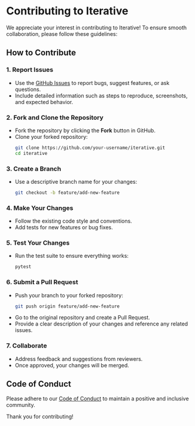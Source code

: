 
# Contributing to Iterative

We appreciate your interest in contributing to Iterative! To ensure smooth collaboration, please follow these guidelines:

## How to Contribute

### 1. Report Issues
- Use the [GitHub Issues](https://github.com/your-username/iterative/issues) to report bugs, suggest features, or ask questions.
- Include detailed information such as steps to reproduce, screenshots, and expected behavior.

### 2. Fork and Clone the Repository
- Fork the repository by clicking the **Fork** button in GitHub.
- Clone your forked repository:
  ```bash
  git clone https://github.com/your-username/iterative.git
  cd iterative
  ```

### 3. Create a Branch
- Use a descriptive branch name for your changes:
  ```bash
  git checkout -b feature/add-new-feature
  ```

### 4. Make Your Changes
- Follow the existing code style and conventions.
- Add tests for new features or bug fixes.

### 5. Test Your Changes
- Run the test suite to ensure everything works:
  ```bash
  pytest
  ```

### 6. Submit a Pull Request
- Push your branch to your forked repository:
  ```bash
  git push origin feature/add-new-feature
  ```
- Go to the original repository and create a Pull Request.
- Provide a clear description of your changes and reference any related issues.

### 7. Collaborate
- Address feedback and suggestions from reviewers.
- Once approved, your changes will be merged.

## Code of Conduct
Please adhere to our [Code of Conduct](CODE_OF_CONDUCT.md) to maintain a positive and inclusive community.

Thank you for contributing!
